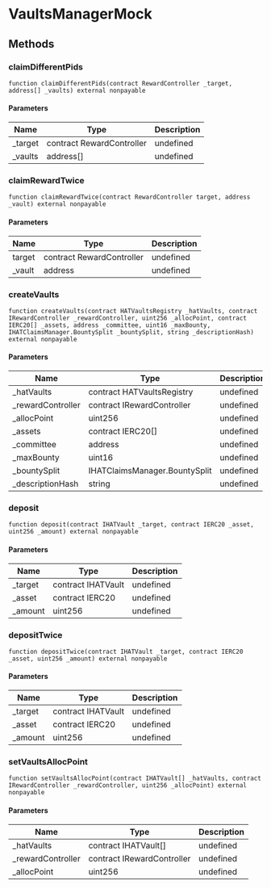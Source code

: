 # VaultsManagerMock









## Methods

### claimDifferentPids

```solidity
function claimDifferentPids(contract RewardController _target, address[] _vaults) external nonpayable
```





#### Parameters

| Name | Type | Description |
|---|---|---|
| _target | contract RewardController | undefined |
| _vaults | address[] | undefined |

### claimRewardTwice

```solidity
function claimRewardTwice(contract RewardController target, address _vault) external nonpayable
```





#### Parameters

| Name | Type | Description |
|---|---|---|
| target | contract RewardController | undefined |
| _vault | address | undefined |

### createVaults

```solidity
function createVaults(contract HATVaultsRegistry _hatVaults, contract IRewardController _rewardController, uint256 _allocPoint, contract IERC20[] _assets, address _committee, uint16 _maxBounty, IHATClaimsManager.BountySplit _bountySplit, string _descriptionHash) external nonpayable
```





#### Parameters

| Name | Type | Description |
|---|---|---|
| _hatVaults | contract HATVaultsRegistry | undefined |
| _rewardController | contract IRewardController | undefined |
| _allocPoint | uint256 | undefined |
| _assets | contract IERC20[] | undefined |
| _committee | address | undefined |
| _maxBounty | uint16 | undefined |
| _bountySplit | IHATClaimsManager.BountySplit | undefined |
| _descriptionHash | string | undefined |

### deposit

```solidity
function deposit(contract IHATVault _target, contract IERC20 _asset, uint256 _amount) external nonpayable
```





#### Parameters

| Name | Type | Description |
|---|---|---|
| _target | contract IHATVault | undefined |
| _asset | contract IERC20 | undefined |
| _amount | uint256 | undefined |

### depositTwice

```solidity
function depositTwice(contract IHATVault _target, contract IERC20 _asset, uint256 _amount) external nonpayable
```





#### Parameters

| Name | Type | Description |
|---|---|---|
| _target | contract IHATVault | undefined |
| _asset | contract IERC20 | undefined |
| _amount | uint256 | undefined |

### setVaultsAllocPoint

```solidity
function setVaultsAllocPoint(contract IHATVault[] _hatVaults, contract IRewardController _rewardController, uint256 _allocPoint) external nonpayable
```





#### Parameters

| Name | Type | Description |
|---|---|---|
| _hatVaults | contract IHATVault[] | undefined |
| _rewardController | contract IRewardController | undefined |
| _allocPoint | uint256 | undefined |





